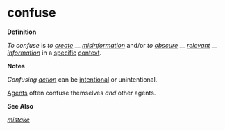 # confuse

**Definition**

_To confuse_ is _to_ [_create_](https://github.com/gcassel/Modular-Organization-Terminology/blob/master/terms/create.md) __ [_misinformation_](https://github.com/gcassel/Modular-Organization-Terminology/blob/master/terms/misinform.md) and/or _to_ [_obscure_](https://github.com/gcassel/Modular-Organization-Terminology/blob/master/terms/obscure.md) __ [_relevant_](https://github.com/gcassel/Modular-Organization-Terminology/blob/master/terms/relevance.md) __ [_information_](https://github.com/gcassel/Modular-Organization-Terminology/blob/master/terms/information.md) in a [specific](https://github.com/gcassel/Modular-Organization-Terminology/blob/master/terms/specific.md) [context](https://github.com/gcassel/Modular-Organization-Terminology/blob/master/terms/context.md).

**Notes**

_Confusing_ [_action_](act.md) can be [intentional](intend.md) or unintentional.

[Agents](https://github.com/gcassel/Modular-Organization-Terminology/blob/master/terms/agent.md) often confuse themselves _and_ other agents.

**See Also**

[_mistake_](https://github.com/gcassel/Modular-Organization-Terminology/blob/master/terms/mistake.md)
